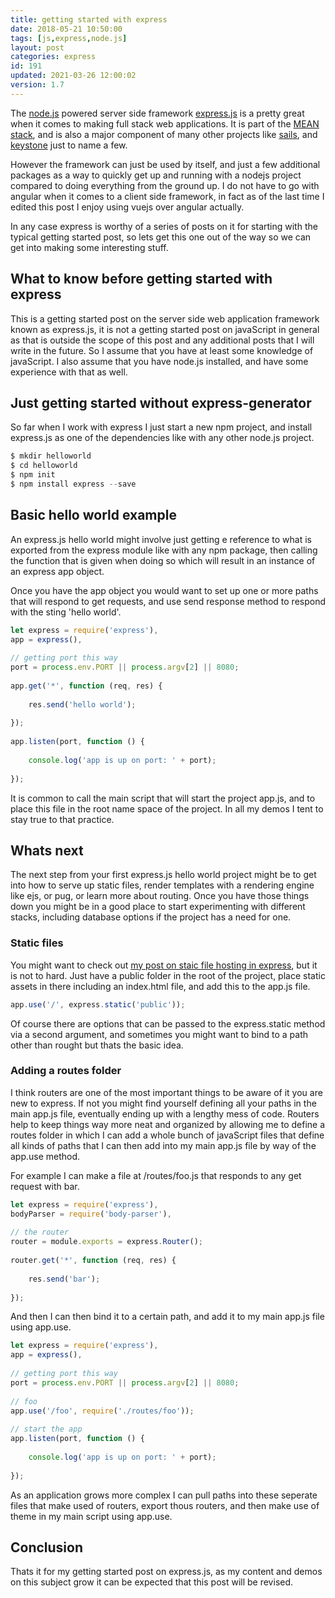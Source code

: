 ```yaml
---
title: getting started with express
date: 2018-05-21 10:50:00
tags: [js,express,node.js]
layout: post
categories: express
id: 191
updated: 2021-03-26 12:00:02
version: 1.7
---
```


The [node.js](https://nodejs.org/en/) powered server side framework [express.js](https://expressjs.com/) is a pretty great when it comes to making full stack web applications. It is part of the [MEAN stack](https://en.wikipedia.org/wiki/MEAN_%28solution_stack%29), and is also a major component of many other projects like [sails](https://www.npmjs.com/package/sails), and [keystone](https://www.npmjs.com/package/keystone) just to name a few. 

However the framework can just be used by itself, and just a few additional packages as a way to quickly get up and running with a nodejs project compared to doing everything from the ground up. I do not have to go with angular when it comes to a client side framework, in fact as of the last time I edited this post I enjoy using vuejs over angular actually.

In any case express is worthy of a series of posts on it for starting with the typical getting started post, so lets get this one out of the way so we can get into making some interesting stuff.

<!-- more -->

## What to know before getting started with express

This is a getting started post on the server side web application framework known as express.js, it is not a getting started post on javaScript in general as that is outside the scope of this post and any additional posts that I will write in the future. So I assume that you have at least some knowledge of javaScript. I also assume that you have node.js installed, and have some experience with that as well.

## Just getting started without express-generator

So far when I work with express I just start a new npm project, and install express.js as one of the dependencies like with any other node.js project.

```js
$ mkdir helloworld
$ cd helloworld
$ npm init
$ npm install express --save
```

## Basic hello world example

An express.js hello world might involve just getting e reference to what is exported from the express module like with any npm package, then calling the function that is given when doing so which will result in an instance of an express app object.

Once you have the app object you would want to set up one or more paths that will respond to get requests, and use send response method to respond with the sting 'hello world'.

```js
let express = require('express'),
app = express(),
 
// getting port this way
port = process.env.PORT || process.argv[2] || 8080;
 
app.get('*', function (req, res) {
 
    res.send('hello world');
 
});
 
app.listen(port, function () {
 
    console.log('app is up on port: ' + port);
 
});
```

It is common to call the main script that will start the project app.js, and to place this file in the root name space of the project. In all my demos I tent to stay true to that practice.

## Whats next

The next step from your first express.js hello world project might be to get into how to serve up static files, render templates with a rendering engine like ejs, or pug, or learn more about routing. Once you have those things down you might be in a good place to start experimenting with different stacks, including database options if the project has a need for one.

### Static files

You might want to check out [my post on staic file hosting in express](/2018/05/24/express-static/), but it is not to hard. Just have a public folder in the root of the project, place static assets in there including an index.html file, and add this to the app.js file.

```js
app.use('/', express.static('public'));
```

Of course there are options that can be passed to the express.static method via a second argument, and sometimes you might want to bind to a path other than rought but thats the basic idea.

### Adding a routes folder

I think routers are one of the most important things to be aware of it you are new to express. If not you might find yourself defining all your paths in the main app.js file, eventually ending up with a lengthy mess of code. Routers help to keep things way more neat and organized by allowing me to define a routes folder in which I can add a whole bunch of javaScript files that define all kinds of paths that I can then add into my main app.js file by way of the app.use method.

For example I can make a file at /routes/foo.js that responds to any get request with bar.

```js
let express = require('express'),
bodyParser = require('body-parser'),
 
// the router
router = module.exports = express.Router();
 
router.get('*', function (req, res) {
 
    res.send('bar');
 
});
```

And then I can then bind it to a certain path, and add it to my main app.js file using app.use.

```js
let express = require('express'),
app = express(),
 
// getting port this way
port = process.env.PORT || process.argv[2] || 8080;
 
// foo
app.use('/foo', require('./routes/foo'));
 
// start the app
app.listen(port, function () {
 
    console.log('app is up on port: ' + port);
 
});
```

As an application grows more complex I can pull paths into these seperate files that make used of routers, export thous routers, and then make use of theme in my main script using app.use.

## Conclusion

Thats it for my getting started post on express.js, as my content and demos on this subject grow it can be expected that this post will be revised.